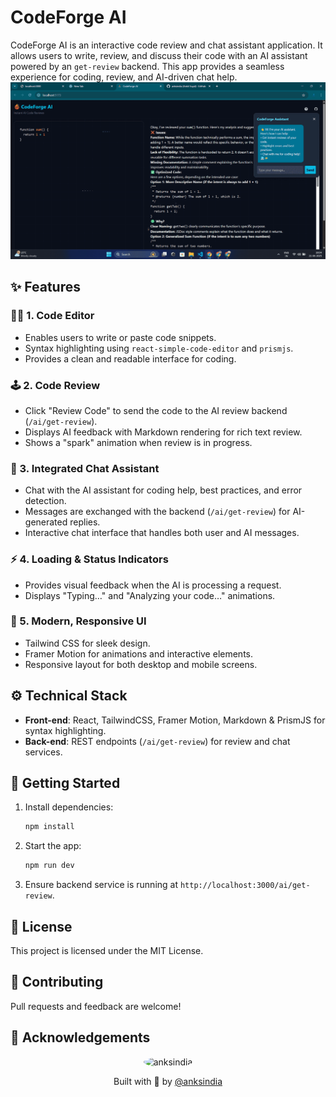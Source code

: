 # CodeForge AI



CodeForge AI is an interactive code review and chat assistant application. It allows users to write, review, and discuss their code with an AI assistant powered by an `get-review` backend. This app provides a seamless experience for coding, review, and AI-driven chat help.
![ Banner](/frontend/public/banner.png)

## ✨ Features

### 👨‍💻 1. **Code Editor**

* Enables users to write or paste code snippets.
* Syntax highlighting using `react-simple-code-editor` and `prismjs`.
* Provides a clean and readable interface for coding.

### 🕹️ 2. **Code Review**

* Click "Review Code" to send the code to the AI review backend (`/ai/get-review`).
* Displays AI feedback with Markdown rendering for rich text review.
* Shows a "spark" animation when review is in progress.

### 💬 3. **Integrated Chat Assistant**

* Chat with the AI assistant for coding help, best practices, and error detection.
* Messages are exchanged with the backend (`/ai/get-review`) for AI-generated replies.
* Interactive chat interface that handles both user and AI messages.

### ⚡️ 4. **Loading & Status Indicators**

* Provides visual feedback when the AI is processing a request.
* Displays "Typing…" and "Analyzing your code…" animations.

### 🎨 5. **Modern, Responsive UI**

* Tailwind CSS for sleek design.
* Framer Motion for animations and interactive elements.
* Responsive layout for both desktop and mobile screens.

## ⚙️ Technical Stack

* **Front-end**: React, TailwindCSS, Framer Motion, Markdown & PrismJS for syntax highlighting.
* **Back-end**: REST endpoints (`/ai/get-review`) for review and chat services.

## 🚀 Getting Started

1. Install dependencies:

   ```bash
   npm install
   ```
2. Start the app:

   ```bash
   npm run dev
   ```
3. Ensure backend service is running at `http://localhost:3000/ai/get-review`.

## 📄 License

This project is licensed under the MIT License.

## 👥 Contributing

Pull requests and feedback are welcome!

## 🙏 Acknowledgements

<p align="center"> <img src="https://avatars.githubusercontent.com/anksindia" alt="anksindia" width="80" height="80" style="border-radius: 50%;"/> </p> <p align="center"> Built with 💙 by <a href="https://github.com/anksindia" target="_blank">@anksindia</a> </p>
